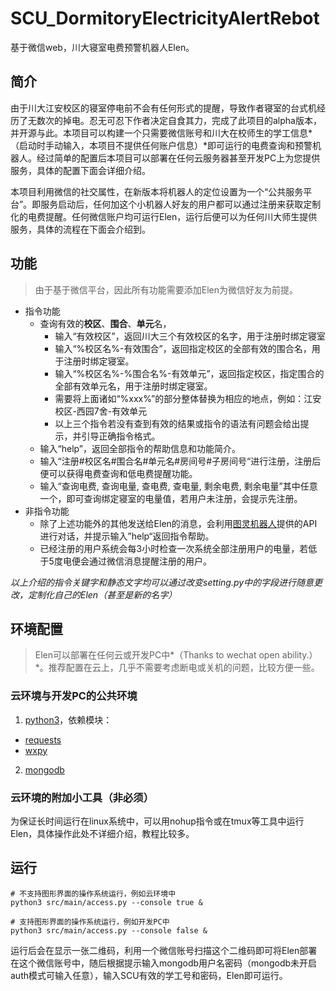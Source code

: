 # SCU_DormitoryElectricityAlertRebot
基于微信web，川大寝室电费预警机器人Elen。

## 简介

由于川大江安校区的寝室停电前不会有任何形式的提醒，导致作者寝室的台式机经历了无数次的掉电。忍无可忍下作者决定自食其力，完成了此项目的alpha版本，并开源与此。本项目可以构建一个只需要微信账号和川大在校师生的学工信息*（启动时手动输入，本项目不提供任何账户信息）*即可运行的电费查询和预警机器人。经过简单的配置后本项目可以部署在任何云服务器甚至开发PC上为您提供服务，具体的配置下面会详细介绍。

本项目利用微信的社交属性，在新版本将机器人的定位设置为一个“公共服务平台”。即服务启动后，任何加这个小机器人好友的用户都可以通过注册来获取定制化的电费提醒。任何微信账户均可运行Elen，运行后便可以为任何川大师生提供服务，具体的流程在下面会介绍到。

## 功能

> 由于基于微信平台，因此所有功能需要添加Elen为微信好友为前提。

+ 指令功能
  + 查询有效的**校区**、**围合**、**单元**名，
    + 输入“有效校区”，返回川大三个有效校区的名字，用于注册时绑定寝室
    + 输入“%校区名%-有效围合”，返回指定校区的全部有效的围合名，用于注册时绑定寝室。
    + 输入“%校区名%-%围合名%-有效单元”，返回指定校区，指定围合的全部有效单元名，用于注册时绑定寝室。
    + 需要将上面诸如“%xxx%”的部分整体替换为相应的地点，例如：江安校区-西园7舍-有效单元
    + 以上三个指令若没有查到有效的结果或指令的语法有问题会给出提示，并引导正确指令格式。
  + 输入“help”，返回全部指令的帮助信息和功能简介。
  + 输入“注册#校区名#围合名#单元名#房间号#子房间号“进行注册，注册后便可以获得电费查询和低电费提醒功能。
  + 输入“查询电费, 查询电量, 查电费, 查电量, 剩余电费, 剩余电量”其中任意一个，即可查询绑定寝室的电量值，若用户未注册，会提示先注册。
+ 非指令功能
  + 除了上述功能外的其他发送给Elen的消息，会利用[图灵机器人](http://www.turingapi.com/)提供的API进行对话，并提示输入”help“返回指令帮助。
  + 已经注册的用户系统会每3小时检查一次系统全部注册用户的电量，若低于5度电便会通过微信消息提醒注册的用户。
  
 *以上介绍的指令关键字和静态文字均可以通过改变setting.py中的字段进行随意更改，定制化自己的Elen（甚至是新的名字）*
 
## 环境配置

> Elen可以部署在任何云或开发PC中*（Thanks to wechat open ability.）*。推荐配置在云上，几乎不需要考虑断电或关机的问题，比较方便一些。

### 云环境与开发PC的公共环境

1. [python3](https://www.python.org/downloads/)，依赖模块：
  + [requests](https://2.python-requests.org/en/master/)
  + [wxpy](https://github.com/youfou/wxpy)
2. [mongodb](https://www.mongodb.com/)

### 云环境的附加小工具（非必须）

为保证长时间运行在linux系统中，可以用nohup指令或在tmux等工具中运行Elen，具体操作此处不详细介绍，教程比较多。

## 运行

``` shell
# 不支持图形界面的操作系统运行，例如云环境中
python3 src/main/access.py --console true &

# 支持图形界面的操作系统运行，例如开发PC中
python3 src/main/access.py --console false &

```

运行后会在显示一张二维码，利用一个微信账号扫描这个二维码即可将Elen部署在这个微信账号中，随后根据提示输入mongodb用户名密码（mongodb未开启auth模式可输入任意），输入SCU有效的学工号和密码，Elen即可运行。

